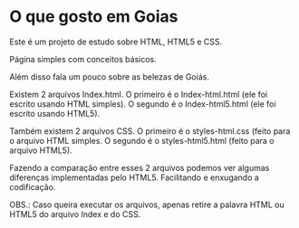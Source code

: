 # O que gosto em Goias

Este é um projeto de estudo sobre HTML, HTML5 e CSS.

Página simples com conceitos básicos.

Além disso fala um pouco sobre as belezas de Goiás.

Existem 2 arquivos Index.html. O primeiro é o Index-html.html (ele foi escrito usando HTML simples).
O segundo é o Index-html5.html (ele foi escrito usando HTML5).

Também existem 2 arquivos CSS. O primeiro é o styles-html.css (feito para o arquivo HTML simples.
O segundo é o styles-html5.html (feito para o arquivo HTML5).

Fazendo a comparação entre esses 2 arquivos podemos ver algumas diferenças implementadas pelo HTML5.
Facilitando e enxugando a codificação.

OBS.: Caso queira executar os arquivos, apenas retire a palavra HTML ou HTML5 do arquivo Index e do CSS.

